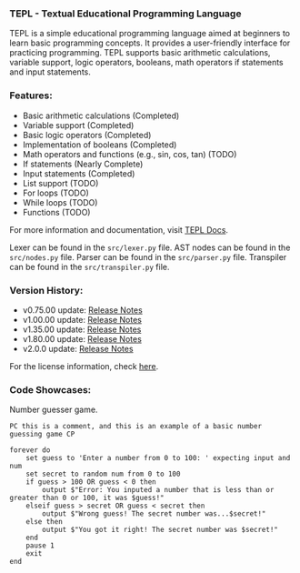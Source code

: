 ### TEPL - Textual Educational Programming Language

TEPL is a simple educational programming language aimed at beginners to learn basic programming concepts. It provides a user-friendly interface for practicing programming. TEPL supports basic arithmetic calculations, variable support, logic operators, booleans, math operators if statements and input statements. 

### Features:
- Basic arithmetic calculations (Completed)
- Variable support (Completed)
- Basic logic operators (Completed)
- Implementation of booleans (Completed)
- Math operators and functions (e.g., sin, cos, tan) (TODO)
- If statements (Nearly Complete)
- Input statements (Completed)
- List support (TODO)
- For loops (TODO)
- While loops (TODO)
- Functions (TODO)

For more information and documentation, visit [TEPL Docs](https://tepl.vercel.app/docs.html).

Lexer can be found in the `src/lexer.py` file.
AST nodes can be found in the `src/nodes.py` file. 
Parser can be found in the `src/parser.py` file.
Transpiler can be found in the `src/transpiler.py` file.

### Version History:
- v0.75.00 update: [Release Notes](https://github.com/TEPL-Team/TEPL/releases/tag/v0.75.00)
- v1.00.00 update: [Release Notes](https://github.com/TEPL-Team/TEPL/releases/tag/v1.00.00)
- v1.35.00 update: [Release Notes](https://github.com/TEPL-Team/TEPL/releases/tag/v1.35.00)
- v1.80.00 update: [Release Notes](https://github.com/TEPL-Team/TEPL/releases/tag/v1.80.00)
- v2.0.0 update: [Release Notes](https://github.com/TEPL-Team/TEPL/releases/tag/v2.0.0)

For the license information, check [here](https://github.com/TEPL-Team/TEPL/blob/main/LICENSE).

### Code Showcases:

Number guesser game. 
```tepl
PC this is a comment, and this is an example of a basic number guessing game CP

forever do
    set guess to 'Enter a number from 0 to 100: ' expecting input and num
    set secret to random num from 0 to 100
    if guess > 100 OR guess < 0 then
        output $"Error: You inputed a number that is less than or greater than 0 or 100, it was $guess!"
    elseif guess > secret OR guess < secret then
        output $"Wrong guess! The secret number was...$secret!"
    else then 
        output $"You got it right! The secret number was $secret!"
    end
    pause 1
    exit
end
```
